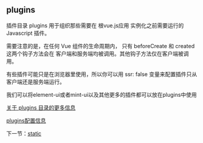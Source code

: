## plugins

插件目录 plugins 用于组织那些需要在 根vue.js应用 实例化之前需要运行的 Javascript 插件。

需要注意的是，在任何 Vue 组件的生命周期内， 只有 beforeCreate 和 created 这两个钩子方法会在 客户端和服务端均被调用。其他钩子方法仅在客户端被调用。

有些插件可能只是在浏览器里使用，所以你可以用 ssr: false 变量来配置插件只从客户端还是服务端运行。

我们可以将element-ui或者mint-ui以及其他更多的插件都可以放在plugins中使用

[关于 plugins 目录的更多信息](https://nuxtjs.org/guide/plugins)

[plugins配置信息](https://nuxtjs.org/api/configuration-plugins)



下一节：[static](https://github.com/se7en-1992/5se7en.com/blob/master/book/static.md)
